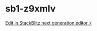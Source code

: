 # sb1-z9xmlv

[Edit in StackBlitz next generation editor ⚡️](https://stackblitz.com/~/github.com/Poornima1029/sb1-z9xmlv)